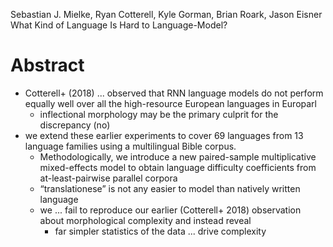 Sebastian J. Mielke, Ryan Cotterell, Kyle Gorman, Brian Roark, Jason Eisner
What Kind of Language Is Hard to Language-Model?

# Abstract

* Cotterell+ (2018) ... observed that RNN language models do not perform
  equally well over all the high-resource European languages in Europarl
  * inflectional morphology may be the primary culprit for the discrepancy (no)
* we extend these earlier experiments to cover
  69 languages from 13 language families using a multilingual Bible corpus.
  * Methodologically, we introduce a new paired-sample multiplicative
    mixed-effects model to obtain language difficulty coefficients from
    at-least-pairwise parallel corpora
  * “translationese” is not any easier to model than natively written language
  * we ... fail to reproduce our earlier (Cotterell+ 2018) observation about
    morphological complexity and instead reveal
    * far simpler statistics of the data ... drive complexity
